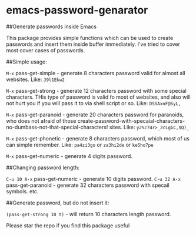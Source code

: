 # emacs-password-genarator

##Generate passwords inside Emacs

This package provides simple functions which can be used to create passwords and insert them inside buffer immediately. I've tried to cover most cover cases of passwords.

##Simple usage:

`M-x` pass-get-simple - generate 8 characters password valid for almost all websites. Like: `J9l1Ekw2`

`M-x` pass-get-strong - generate 12 characters password with some special characters. THis type of password is valid fo most of websites, and also will not hurt you if you will pass it to via shell script or so. Like: `DSSAxnF@SyL,`

`M-x` pass-get-paranoid - generate 20 characters password for paranoids, who does not afraid of those create-password-with-specaial-characters-no-dumbass-not-that-special-characters! sites. Like: `y2%c74r>_2cLgGC,$Q)_`

`M-x` pass-get-phonetic - generate 8 characters password, which most of us can simple remember. Like: `pa4zi3go` or `za3hi2de` or `ke5ho7pe`

`M-x` pass-get-numeric - generate 4 digits password.


##Changing password length:

`C-u 10 A-x` pass-get-numeric - generate 10 digits password.
`C-u 32 A-x` pass-get-paranoid - generate 32 characters password with specail symbols.
etc.


##Generate password, but do not insert it:

`(pass-get-strong 10 t)` - will return 10 characters length password.


Please star the repo if you find this package useful
